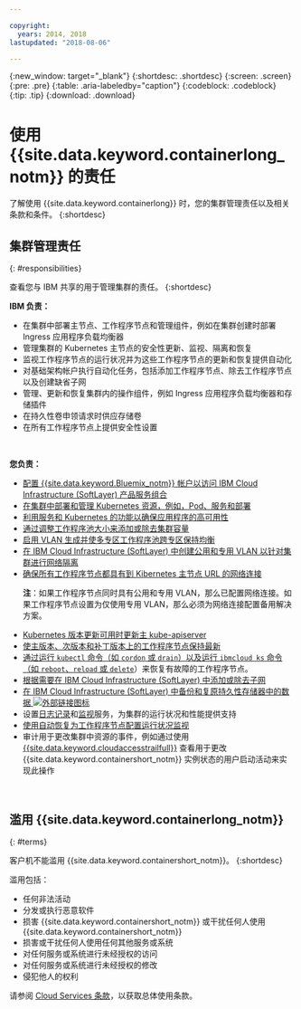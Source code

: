 ```yaml
---

copyright:
  years: 2014, 2018
lastupdated: "2018-08-06"

---
```


{:new_window: target="_blank"}
{:shortdesc: .shortdesc}
{:screen: .screen}
{:pre: .pre}
{:table: .aria-labeledby="caption"}
{:codeblock: .codeblock}
{:tip: .tip}
{:download: .download}



# 使用 {{site.data.keyword.containerlong_notm}} 的责任
了解使用 {{site.data.keyword.containerlong}} 时，您的集群管理责任以及相关条款和条件。
{:shortdesc}

## 集群管理责任
{: #responsibilities}

查看您与 IBM 共享的用于管理集群的责任。
{:shortdesc}

**IBM 负责：**

- 在集群中部署主节点、工作程序节点和管理组件，例如在集群创建时部署 Ingress 应用程序负载均衡器
- 管理集群的 Kubernetes 主节点的安全性更新、监视、隔离和恢复
- 监视工作程序节点的运行状况并为这些工作程序节点的更新和恢复提供自动化
- 对基础架构帐户执行自动化任务，包括添加工作程序节点、除去工作程序节点以及创建缺省子网
- 管理、更新和恢复集群内的操作组件，例如 Ingress 应用程序负载均衡器和存储插件
- 在持久性卷申领请求时供应存储卷
- 在所有工作程序节点上提供安全性设置

</br>

**您负责：**

- [配置 {{site.data.keyword.Bluemix_notm}} 帐户以访问 IBM Cloud Infrastructure (SoftLayer) 产品服务组合](cs_troubleshoot_clusters.html#cs_credentials)
- [在集群中部署和管理 Kubernetes 资源，例如，Pod、服务和部署](cs_app.html#app_cli)
- [利用服务和 Kubernetes 的功能以确保应用程序的高可用性](cs_app.html#highly_available_apps)
- [通过调整工作程序池大小来添加或除去集群容量](cs_clusters.html#add_workers)
- [启用 VLAN 生成并使多专区工作程序池跨专区保持均衡](cs_clusters.html#ha_clusters)
- [在 IBM Cloud Infrastructure (SoftLayer) 中创建公用和专用 VLAN 以针对集群进行网络隔离](/docs/infrastructure/vlans/getting-started.html#getting-started-with-vlans)
- [确保所有工作程序节点都具有到 Kibernetes 主节点 URL 的网络连接](cs_firewall.html#firewall)<p>**注**：如果工作程序节点同时具有公用和专用 VLAN，那么已配置网络连接。如果工作程序节点设置为仅使用专用 VLAN，那么必须为网络连接配置备用解决方案。</p>
- [Kubernetes 版本更新可用时更新主 kube-apiserver](cs_cluster_update.html#master)
- [使主版本、次版本和补丁版本上的工作程序节点保持最新](cs_cluster_update.html#worker_node)
- [通过运行 `kubectl` 命令（如 `cordon` 或 `drain`）以及运行 `ibmcloud ks` 命令（如 `reboot`、`reload` 或 `delete`](cs_cli_reference.html#cs_worker_reboot)）来恢复有故障的工作程序节点。
- [根据需要在 IBM Cloud Infrastructure (SoftLayer) 中添加或除去子网](cs_subnets.html#subnets)
- [在 IBM Cloud Infrastructure (SoftLayer) 中备份和复原持久性存储器中的数据 ![外部链接图标](../icons/launch-glyph.svg "外部链接图标")](../services/RegistryImages/ibm-backup-restore/index.html)
- 设置[日志记录](cs_health.html#logging)和[监视](cs_health.html#view_metrics)服务，为集群的运行状况和性能提供支持
- [使用自动恢复为工作程序节点配置运行状况监视](cs_health.html#autorecovery)
- 审计用于更改集群中资源的事件，例如通过使用 [{{site.data.keyword.cloudaccesstrailfull}}](cs_at_events.html#at_events) 查看用于更改 {{site.data.keyword.containershort_notm}} 实例状态的用户启动活动来实现此操作

<br />


## 滥用 {{site.data.keyword.containerlong_notm}}
{: #terms}

客户机不能滥用 {{site.data.keyword.containershort_notm}}。
{:shortdesc}

滥用包括：

*   任何非法活动
*   分发或执行恶意软件
*   损害 {{site.data.keyword.containershort_notm}} 或干扰任何人使用 {{site.data.keyword.containershort_notm}}
*   损害或干扰任何人使用任何其他服务或系统
*   对任何服务或系统进行未经授权的访问
*   对任何服务或系统进行未经授权的修改
*   侵犯他人的权利


请参阅 [Cloud Services 条款](https://console.bluemix.net/docs/overview/terms-of-use/notices.html#terms)，以获取总体使用条款。
